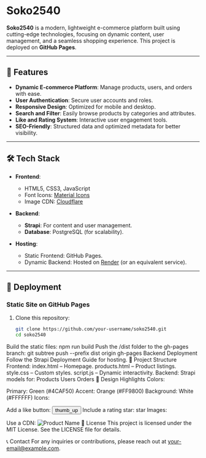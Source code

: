 # Soko2540

**Soko2540** is a modern, lightweight e-commerce platform built using cutting-edge technologies, focusing on dynamic content, user management, and a seamless shopping experience. This project is deployed on **GitHub Pages**.

---

## 🌟 Features

- **Dynamic E-commerce Platform**: Manage products, users, and orders with ease.
- **User Authentication**: Secure user accounts and roles.
- **Responsive Design**: Optimized for mobile and desktop.
- **Search and Filter**: Easily browse products by categories and attributes.
- **Like and Rating System**: Interactive user engagement tools.
- **SEO-Friendly**: Structured data and optimized metadata for better visibility.

---

## 🛠️ Tech Stack

- **Frontend**: 
  - HTML5, CSS3, JavaScript
  - Font Icons: [Material Icons](https://fonts.google.com/icons)
  - Image CDN: [Cloudflare](https://www.cloudflare.com/)
  
- **Backend**:
  - **Strapi**: For content and user management.
  - **Database**: PostgreSQL (for scalability).

- **Hosting**:
  - Static Frontend: GitHub Pages.
  - Dynamic Backend: Hosted on [Render](https://render.com) (or an equivalent service).

---

## 🚀 Deployment

### Static Site on GitHub Pages
1. Clone this repository:
   ```bash
   git clone https://github.com/your-username/soko2540.git
   cd soko2540
Build the static files:
npm run build
Push the /dist folder to the gh-pages branch:
git subtree push --prefix dist origin gh-pages
Backend Deployment
Follow the Strapi Deployment Guide for hosting.
📂 Project Structure
Frontend:
index.html – Homepage.
products.html – Product listings.
style.css – Custom styles.
script.js – Dynamic interactivity.
Backend:
Strapi models for:
Products
Users
Orders
🎨 Design Highlights
Colors:

Primary: Green (#4CAF50)
Accent: Orange (#FF9800)
Background: White (#FFFFFF)
Icons:

Add a like button:
<button class="like-btn">
  <span class="material-icons">thumb_up</span>
</button>
Include a rating star:
<span class="material-icons">star</span>
Images:

Use a CDN:
<img src="https://cdn.example.com/logo.jpg" alt="Product Name">
📄 License
This project is licensed under the MIT License. See the LICENSE file for details.

📞 Contact
For any inquiries or contributions, please reach out at your-email@example.com.











